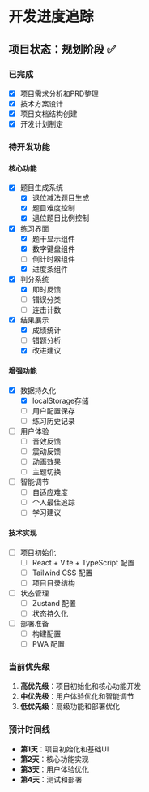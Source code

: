 # 开发进度追踪

## 项目状态：规划阶段 ✅

### 已完成
- [x] 项目需求分析和PRD整理
- [x] 技术方案设计
- [x] 项目文档结构创建
- [x] 开发计划制定

### 待开发功能

#### 核心功能
- [x] 题目生成系统
  - [x] 退位减法题目生成
  - [x] 题目难度控制
  - [x] 退位题目比例控制
- [x] 练习界面
  - [x] 题干显示组件
  - [x] 数字键盘组件
  - [ ] 倒计时器组件
  - [x] 进度条组件
- [x] 判分系统
  - [x] 即时反馈
  - [ ] 错误分类
  - [ ] 连击计数
- [x] 结果展示
  - [x] 成绩统计
  - [ ] 错题分析
  - [x] 改进建议

#### 增强功能
- [x] 数据持久化
  - [x] localStorage存储
  - [ ] 用户配置保存
  - [ ] 练习历史记录
- [ ] 用户体验
  - [ ] 音效反馈
  - [ ] 震动反馈
  - [ ] 动画效果
  - [ ] 主题切换
- [ ] 智能调节
  - [ ] 自适应难度
  - [ ] 个人最佳追踪
  - [ ] 学习建议

#### 技术实现
- [ ] 项目初始化
  - [ ] React + Vite + TypeScript 配置
  - [ ] Tailwind CSS 配置
  - [ ] 项目目录结构
- [ ] 状态管理
  - [ ] Zustand 配置
  - [ ] 状态持久化
- [ ] 部署准备
  - [ ] 构建配置
  - [ ] PWA 配置

### 当前优先级
1. **高优先级**：项目初始化和核心功能开发
2. **中优先级**：用户体验优化和智能调节
3. **低优先级**：高级功能和部署优化

### 预计时间线
- **第1天**：项目初始化和基础UI
- **第2天**：核心功能实现
- **第3天**：用户体验优化
- **第4天**：测试和部署
